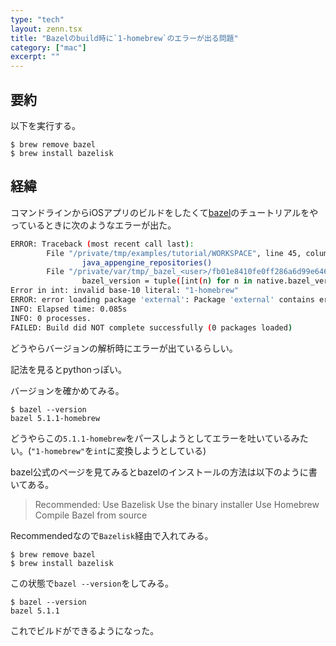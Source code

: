 ```yaml
---
type: "tech"
layout: zenn.tsx
title: "Bazelのbuild時に`1-homebrew`のエラーが出る問題"
category: ["mac"]
excerpt: ""
---
```


## 要約

以下を実行する。

```console
$ brew remove bazel
$ brew install bazelisk
```

## 経緯

コマンドラインからiOSアプリのビルドをしたくて[bazel](https://bazel.build)のチュートリアルをやっているときに次のようなエラーが出た。

```sh
ERROR: Traceback (most recent call last):
        File "/private/tmp/examples/tutorial/WORKSPACE", line 45, column 28, in <toplevel>
                java_appengine_repositories()
        File "/private/var/tmp/_bazel_<user>/fb01e8410fe0ff286a6d99e646765849/external/io_bazel_rules_appengine/appengine/java_appengine.bzl", line 321, column 35, in java_appengine_repositories
                bazel_version = tuple([int(n) for n in native.bazel_version.split(".")])
Error in int: invalid base-10 literal: "1-homebrew"
ERROR: error loading package 'external': Package 'external' contains errors
INFO: Elapsed time: 0.085s
INFO: 0 processes.
FAILED: Build did NOT complete successfully (0 packages loaded)
```

どうやらバージョンの解析時にエラーが出ているらしい。

記法を見るとpythonっぽい。

バージョンを確かめてみる。

```console
$ bazel --version
bazel 5.1.1-homebrew
```

どうやらこの`5.1.1-homebrew`をパースしようとしてエラーを吐いているみたい。(`"1-homebrew"`を`int`に変換しようとしている)

bazel公式のページを見てみるとbazelのインストールの方法は以下のように書いてある。

> Recommended: Use Bazelisk
> Use the binary installer
> Use Homebrew
> Compile Bazel from source

Recommendedなので`Bazelisk`経由で入れてみる。

```console
$ brew remove bazel
$ brew install bazelisk
```

この状態で`bazel --version`をしてみる。

```console
$ bazel --version
bazel 5.1.1
```

これでビルドができるようになった。
